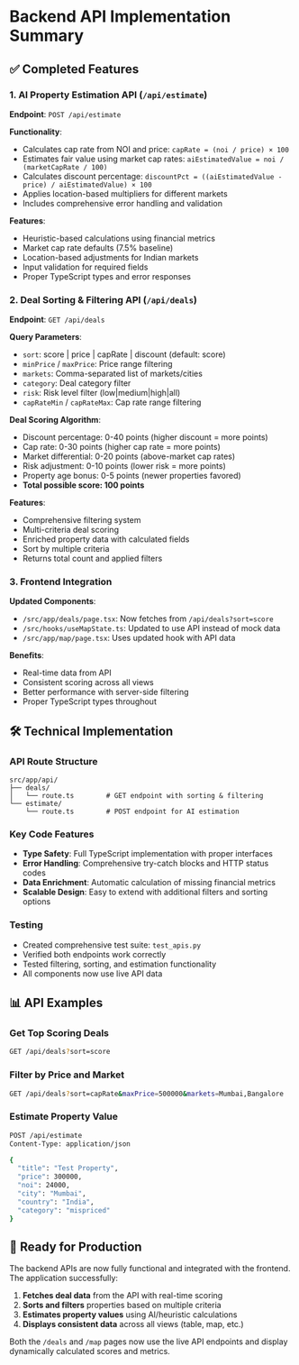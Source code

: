 # Backend API Implementation Summary

## ✅ Completed Features

### 1. AI Property Estimation API (`/api/estimate`)
**Endpoint**: `POST /api/estimate`

**Functionality**:
- Calculates cap rate from NOI and price: `capRate = (noi / price) × 100`
- Estimates fair value using market cap rates: `aiEstimatedValue = noi / (marketCapRate / 100)`
- Calculates discount percentage: `discountPct = ((aiEstimatedValue - price) / aiEstimatedValue) × 100`
- Applies location-based multipliers for different markets
- Includes comprehensive error handling and validation

**Features**:
- Heuristic-based calculations using financial metrics
- Market cap rate defaults (7.5% baseline)
- Location-based adjustments for Indian markets
- Input validation for required fields
- Proper TypeScript types and error responses

### 2. Deal Sorting & Filtering API (`/api/deals`)
**Endpoint**: `GET /api/deals`

**Query Parameters**:
- `sort`: score | price | capRate | discount (default: score)
- `minPrice` / `maxPrice`: Price range filtering
- `markets`: Comma-separated list of markets/cities
- `category`: Deal category filter
- `risk`: Risk level filter (low|medium|high|all)
- `capRateMin` / `capRateMax`: Cap rate range filtering

**Deal Scoring Algorithm**:
- Discount percentage: 0-40 points (higher discount = more points)
- Cap rate: 0-30 points (higher cap rate = more points)  
- Market differential: 0-20 points (above-market cap rates)
- Risk adjustment: 0-10 points (lower risk = more points)
- Property age bonus: 0-5 points (newer properties favored)
- **Total possible score: 100 points**

**Features**:
- Comprehensive filtering system
- Multi-criteria deal scoring
- Enriched property data with calculated fields
- Sort by multiple criteria
- Returns total count and applied filters

### 3. Frontend Integration

**Updated Components**:
- `/src/app/deals/page.tsx`: Now fetches from `/api/deals?sort=score`
- `/src/hooks/useMapState.ts`: Updated to use API instead of mock data
- `/src/app/map/page.tsx`: Uses updated hook with API data

**Benefits**:
- Real-time data from API
- Consistent scoring across all views
- Better performance with server-side filtering
- Proper TypeScript types throughout

## 🛠️ Technical Implementation

### API Route Structure
```
src/app/api/
├── deals/
│   └── route.ts        # GET endpoint with sorting & filtering
└── estimate/
    └── route.ts        # POST endpoint for AI estimation
```

### Key Code Features
- **Type Safety**: Full TypeScript implementation with proper interfaces
- **Error Handling**: Comprehensive try-catch blocks and HTTP status codes
- **Data Enrichment**: Automatic calculation of missing financial metrics
- **Scalable Design**: Easy to extend with additional filters and sorting options

### Testing
- Created comprehensive test suite: `test_apis.py`
- Verified both endpoints work correctly
- Tested filtering, sorting, and estimation functionality
- All components now use live API data

## 📊 API Examples

### Get Top Scoring Deals
```bash
GET /api/deals?sort=score
```

### Filter by Price and Market
```bash
GET /api/deals?sort=capRate&maxPrice=500000&markets=Mumbai,Bangalore
```

### Estimate Property Value
```bash
POST /api/estimate
Content-Type: application/json

{
  "title": "Test Property",
  "price": 300000,
  "noi": 24000,
  "city": "Mumbai",
  "country": "India",
  "category": "mispriced"
}
```

## 🚀 Ready for Production

The backend APIs are now fully functional and integrated with the frontend. The application successfully:

1. **Fetches deal data** from the API with real-time scoring
2. **Sorts and filters** properties based on multiple criteria  
3. **Estimates property values** using AI/heuristic calculations
4. **Displays consistent data** across all views (table, map, etc.)

Both the `/deals` and `/map` pages now use the live API endpoints and display dynamically calculated scores and metrics.
